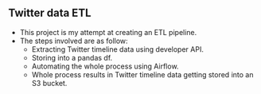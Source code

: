 ## Twitter data ETL

- This project is my attempt at creating an ETL pipeline.
- The steps involved are as follow:
  - Extracting Twitter timeline data using developer API.
  - Storing into a pandas df.
  - Automating the whole process using Airflow.
  - Whole process results in Twitter timeline data getting stored into an S3 bucket.